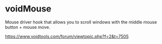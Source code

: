 # voidMouse
Mouse driver hook that allows you to scroll windows with the middle mouse button + mouse move.

https://www.voidtools.com/forum/viewtopic.php?f=2&t=7505

